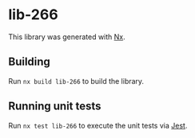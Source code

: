 # lib-266

This library was generated with [Nx](https://nx.dev).

## Building

Run `nx build lib-266` to build the library.

## Running unit tests

Run `nx test lib-266` to execute the unit tests via [Jest](https://jestjs.io).
